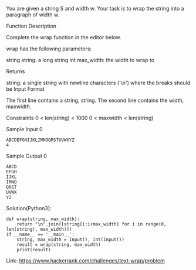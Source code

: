 You are given a string S and width w.
Your task is to wrap the string into a paragraph of width w.

Function Description

Complete the wrap function in the editor below.

wrap has the following parameters:

string string: a long string
int max_width: the width to wrap to

Returns

string: a single string with newline characters ('\n') where the breaks should be
Input Format

The first line contains a string, string.
The second line contains the width, maxwidth.

Constraints
0 < len(string) < 1000
0 < maxwidth < len(string)

Sample Input 0
```
ABCDEFGHIJKLIMNOQRSTUVWXYZ
4
```
Sample Output 0
```
ABCD
EFGH
IJKL
IMNO
QRST
UVWX
YZ
```

Solution(Python3):
```
def wrap(string, max_width):
    return "\n".join([string[i:i+max_width] for i in range(0, len(string), max_width)])
if __name__ == '__main__':
    string, max_width = input(), int(input())
    result = wrap(string, max_width)
    print(result)
```
Link: https://www.hackerrank.com/challenges/text-wrap/problem
